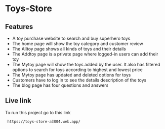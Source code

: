 # Toys-Store

## Features

- A toy purchase website to search and buy superhero toys
- The home page will show the toy category and customer review
- The Alltoy page shows all kinds of toys and their details
- The Addtoy page is a private page where logged-in users can add their toy
- The Mytoy page will show the toys added by the user. It also has filtered options to search for toys according to highest and lowest price
- The Mytoy page has updated and deleted options for toys
- Customers have to log in to see the details description of the toys
- The blog page has four questions and answers

## Live link

To run this project go to this link

```bash
 https://toys-store-a3804.web.app/
```


